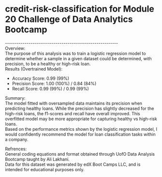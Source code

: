 # credit-risk-classification for Module 20 Challenge of Data Analytics Bootcamp </br>
----------------------------------------------------------</br>
Overview:</br>
The purpose of this analysis was to train a logistic regression model to determine whether a sample in a given dataset could be determined, with precision, to be a healthy or high-risk loan.</br>
Results (Overtrained Model):
<ul>
  <li>Accuracy Score: 0.99 (99%)</li>
  <li>Precision Score: 1.00 (100%) / 0.84 (84%)</li>
  <li>Recall Score: 0.99 (99%) / 0.99 (99%)</li>
</ul>
<p>
Summary:<br>
The model fitted with oversampled data maintains its precision when predicting healthy loans. While the precision has slightly decreased for the high-risk loans, the f1-scores and recall have overall improved. This overfitted model may be more appropriate for capturing healthy vs high-risk loans. </br>
Based on the performance metrics shown by the logistic regression model, I would confidently recommend the model for loan classification tasks within a company.</br>
</p>
<p>
Refrences:</br>
General coding equations and format obtained through UofO Data Analysis Bootcamp taught by Ali Lakhani.</br>
Data for this dataset was generated by edX Boot Camps LLC, and is intended for educational purposes only.
</p>
